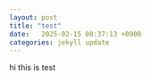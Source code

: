 ```yaml
---
layout: post
title: "test" 
date:   2025-02-15 00:37:13 +0900
categories: jekyll update
---
```

hi this is test
